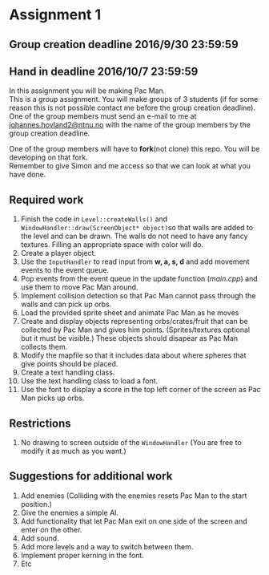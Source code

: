 # Assignment 1

## Group creation deadline 2016/9/30 23:59:59
## Hand in deadline 2016/10/7 23:59:59

In this assignment you will be making Pac Man.  
This is a group assignment. You will make groups of 3 students (if for some reason this is not possible contact me before the group creation deadline). One of the group members must send an e-mail to me at johannes.hovland2@ntnu.no with the name of the group members by the group creation deadline.

One of the group members will have to **fork**(not clone) this repo. You will be developing on that fork.  
Remember to give Simon and me access so that we can look at what you have done.

## Required work
1. Finish the code in ```Level::createWalls()``` and ```WindowHandler::draw(ScreenObject* object)```so that walls are added to the level and can be drawn. The walls do not need to have any fancy textures. Filling an appropriate space with color will do.
2. Create a player object.
  3. Use the ```InputHandler``` to read input from **w, a, s, d** and add movement events to the event queue.
  4. Pop events from the event queue in the update function (_main.cpp_) and use them to move Pac Man around.
  4. Implement collision detection so that Pac Man cannot pass through the walls and can pick up orbs.
  5. Load the provided sprite sheet and animate Pac Man as he moves
5. Create and display objects representing orbs/crates/fruit that can be collected by Pac Man and gives him points. (Sprites/textures optional but it must be visible.) These objects should disapear as Pac Man collects them.
6. Modify the mapfile so that it includes data about where spheres that give points should be placed.
5. Create a text handling class.
  6. Use the text handling class to load a font.
  7. Use the font to display a score in the top left corner of the screen as Pac Man picks up orbs.

## Restrictions
1. No drawing to screen outside of the ```WindowHandler``` (You are free to modify it as much as you want.)

## Suggestions for additional work
1. Add enemies (Colliding with the enemies resets Pac Man to the start position.)
  2. Give the enemies a simple AI.
2. Add functionality that let Pac Man exit on one side of the screen and enter on the other.
3. Add sound.
4. Add more levels and a way to switch between them.
5. Implement proper kerning in the font.
6. Etc
